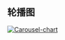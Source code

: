 ## 轮播图
[![Carousel-chart](https://img.17carat.cn/2024/04/github/Carousel-chart.png "Carousel-chart")](https://img.17carat.cn/2024/04/github/Carousel-chart.png "Carousel-chart")
